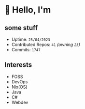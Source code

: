 # 👋 Hello, I'm 

## some stuff

- Uptime: `25/04/2023`
- Contributed Repos: `41` *(owning `23`)*
- Commits: `1747`

## Interests

- FOSS
- DevOps
- Nix(OS)
- Java
- C#
- Webdev
